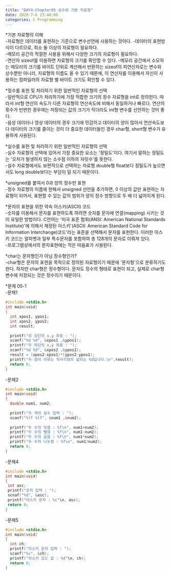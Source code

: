 ```yaml
---
title: "DAY4-Chapter05 상수와 기본 자료형"
date: 2020-7-6 23:40:00
categories: C Programming 
---
```


*기본 자료형의 이해  
-자료형은 데이터를 표현하는 기준으로 변수선언에 사용하는 것이다.
-데이터의 표현방식이 다르므로, 최소 둘 이상의 자료형이 필요하다.  
-메모리 공간의 적절한 사용을 위해서 다양한 크기의 자료형이 필요하다.  
-연산자 sizeof를 이용하면 자료형의 크기를 확인할 수 있다.
-메모리 공간에서 소모하는 메모리의 크기를 바이트 단위로 계산해서 반환하는 sizeof의 피연산자로는 변수와 상수뿐만 아니라, 자료형의 이름도 올 수 있기 때문에, 이 연산자를 이용해서 자신이
사용하는 컴파일러의 자료형 별 바이트 크기도 확인할 수 있다.  

*정수를 표현 및 처리하기 위한 일반적인 자료형의 선택  
-일반적으로 CPU가 처리하기에 가장 적합한 크기의 정수 자료형을 int로 정의힌다. 따라서 int형 연산의 속도가 다른 자료형의 연산속도에 비해서 동일하거나 빠르다. 연산의 횟수가 빈번한 경우에는
저장되는 값의 크기가 작더라도 int형 변수를 선언하는 것이 좋다.  
-음성 데이터나 영상 데이터의 경우 크기에 민감하고 데이터의 양이 많아서 연산속도보다 데이터의 크기를 줄이는 것이 더 중요한 데이터들인 경우 char형, short형 변수가 유용하게 사용된다.  

*실수를 표현 및 처리하기 위한 일반적인 자료형의 선택  
-실수 자료헝의 선택에 있어서 가장 중요한 요소는 '정밀도'이다. 여기서 말하는 정밀도는 '오차가 발생하지 않는 소수점 이하의 자릿수'를 뜻한다.  
-실수 자료형에서도 보편적으로 선택하는 자료형 double형 float보다 정밀도가 높으면서도 long double보다는 부담이 덜 되기 때문이다.  

*unsigned를 붙여서 0과 양의 정수만 표현  
-정수 자료형의 이름에 한해서 unsigned 선언을 추가하면, 0 이상의 값만 표현하는 자료형이 되어서, 표현할 수 있는 값의 범위가 양의 정수 방향으로 두 배 더 넓어지게 된다.  

*문자의 표현을 위한 약속 아스키(ASCII) 코드  
-숫자를 이용해서 문자를 표현하도록 하려면 숫자를 문자에 연결(mapping) 시키는 것이 유일한 방법이다. C언어는 '미국 표준 협회(ANSI: American National Standards Institute)'에 의해서 
제정된 아스키'(ASCII: American Standard Code for Information Interchange)코드'라는 표준을 선택해서 문자를 표현한다. 이러한 아스키 코드는 알파벳과 일부 특수문자를 포함하여 총 
128개의 문자로 이뤄져 있다.  
-프로그램상에서의 문자표현에는 작은 따옴표가 사용된다.  

*char는 문자형인가 아님 정수형인가?  
-char형은 문자의 표현을 목적으로 정의된 자료형이기 때문에 '문자형'으로 분류하기도 한다. 하지만 char형은 정수형이다. 문자도 정수의 형태로 표현이 되고, 실제로 char형 변수에 
저장되는 것은 정수이기 때문이다.

*문제 05-1  
-문제1  
```C
#include <stdio.h>
int main(void)
{
  int xpos1, ypos1;
  int xpos2, ypos2;
  int result;
  
  printf("좌 상단의 x,y 좌표 : ");
  scanf("%d %d", &xpos1 ,&ypos1);
  printf("우 하단의 x,y 좌표 : ");
  scanf("%d %d", &xpos2 ,&ypos2);
  result = (xpos2-xpos1)*(ypos2-ypos1);
  printf("두 점이 이루는 직사각형의 넓이는 %d입니다.\n",result);
  return 0;
}
```  

-문제2  
```C
#include <stdio.h>
int main(void)
{
  double num1, num2;
  
  printf("두 개의 실수 입력 : ");
  scanf("%lf %lf", &num1 ,&num2);
  
  printf("두 수의 덧셈 : %f\n", num1+num2);
  printf("두 수의 뺄셈 : %f\n", num1-num2);
  printf("두 수의 곱셈 : %f\n", num1*num2);
  printf("두 수의 나눗셈 : %f\n", num1/num2);
  return 0;
}
```

-문제4 
```C
#include <stdio.h>
int main(void)
{
 int asc;
 printf("숫자 입력 : ");
 scnaf("%d", &asc);
 printf("아스키 문자 : %c"\n, asc);
 return 0;
}
```  

-문제5
```C
#include <stdio.h>
int main(void)
{
  int ch;
  printf("아스키 문자 입력 : ");
  scanf("%c", &ch);
  printf("아스키 코드 값 : %d"\n, ch);
  return 0;
}
```
